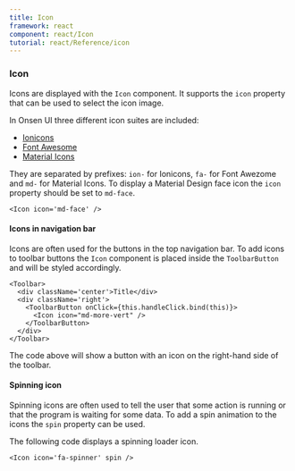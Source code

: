 ```yaml
---
title: Icon
framework: react
component: react/Icon
tutorial: react/Reference/icon
---
```


### Icon

Icons are displayed with the `Icon` component. It supports the `icon` property that can be  used to select the icon image.

In Onsen UI three different icon suites are included:

* [Ionicons](http://ionicons.com/)
* [Font Awesome](https://fortawesome.github.io/Font-Awesome/icons/)
* [Material Icons](http://zavoloklom.github.io/material-design-iconic-font/icons.html)

They are separated by prefixes: `ion-` for Ionicons, `fa-` for Font Awezome and `md-` for Material Icons. To display a Material Design face icon the `icon` property should be set to `md-face`.

```
<Icon icon='md-face' />
```

#### Icons in navigation bar

Icons are often used for the buttons in the top navigation bar. To add icons to toolbar buttons the `Icon` component is placed inside the `ToolbarButton` and will be styled accordingly.

```
<Toolbar>
  <div className='center'>Title</div>
  <div className='right'>
    <ToolbarButton onClick={this.handleClick.bind(this)}>
      <Icon icon="md-more-vert" />
    </ToolbarButton>
  </div>
</Toolbar>
```

The code above will show a button with an icon on the right-hand side of the toolbar.

#### Spinning icon

Spinning icons are often used to tell the user that some action is running or that the program is waiting for some data. To add a spin animation to the icons the `spin` property can be used.

The following code displays a spinning loader icon.

```
<Icon icon='fa-spinner' spin />
```
